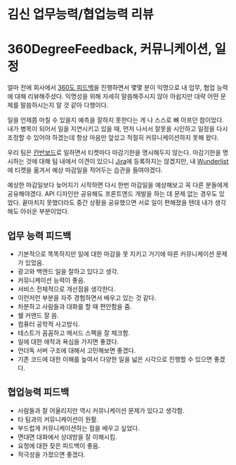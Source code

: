 # 김신 업무능력/협업능력 리뷰
# 360DegreeFeedback, 커뮤니케이션, 일정
얼마 전에 회사에서 [360도 피드백](https://en.wikipedia.org/wiki/360-degree_feedback)을 진행하면서 몇몇 분이 익명으로 내 업무, 협업 능력에 대해 리뷰해주셨다. 익명성을 위해 자세히 말씀해주시지 않아 아쉽지만 대략 어떤 문제를 말씀하시는지 알 것 같아 다행이다. 

일을 언제쯤 마칠 수 있을지 예측을 잘하지 못한다는 게 나 스스로 뼈 아프던 참이었다. 내가 병목이 되어서 일을 지연시키고 있을 때, 먼저 나서서 잘못을 시인하고 일정을 다시 조정할 수 있어야 하겠는데 항상 마음만 앞섰고 적절히 커뮤니케이션하지 못해 왔다.

우리 팀은 [칸반보드](https://stormpath.com/blog/so-long-scrum-hello-kanban)로 일하면서 티켓마다 마감기한을 명시해두지 않는다. 마감기한을 명시하는 것에 대해 팀 내에서 이견이 있으니 [Jira](https://www.atlassian.com/)에 등록하지는 않겠지만, 내 [Wunderlist](https://www.wunderlist.com)에 티켓을 옮겨서 예상 마감일을 적어두는 습관을 들여야겠다.

예상한 마감일보다 늦어지기 시작하면 다시 한번 마감일을 예상해보고 꼭 다른 분들에게 공유해야겠다. API 디자인만 공유해도 프론트엔드 개발을 하는 데 문제 없는 경우도 있었다. 끝마치지 못했더라도 중간 상황을 공유했으면 서로 일이 편해졌을 텐데 내가 생각해도 아쉬운 부분이었다.

## 업무 능력 피드백
- 기본적으로 똑똑하지만 일에 대한 마감을 못 지키고 거기에 따른 커뮤니케이션 문제가 있었음.
- 광고와 백엔드 일을 잘하고 있다고 생각. 
- 커뮤니케이션 능력이 좋음. 
- 서비스 전체적으로 개선점을 생각한다.
- 이런저런 부분을 자주 경험하면서 배우고 있는 것 같다.
- 차분하고 사람들과 대화를 할 때 편안함을 줌.
- 쉘 커맨드 잘 씀.
- 컴퓨터 공학적 사고방식.
- 테스트가 꼼꼼하고 메서드 스펙을 잘 체크함.
- 일에 대한 애착과 욕심을 가지면 좋겠다. 
- 언더독 서버 구조에 대해서 고민해보면 좋겠다. 
- 기존 코드에 대한 이해를 높여서 다양한 일을 넓은 시각으로 진행할 수 있으면 좋겠다.

## 협업능력 피드백
- 사람들과 잘 어울리지만 역시 커뮤니케이션 문제가 있다고 생각함. 
- 타 팀과의 커뮤니케이션이 원활.
- 부드럽게 커뮤니케이션하는 점을 배우고 싶었다. 
- 면대면 대화에서 상대방을 잘 이해시킴.
- 요청에 대한 잦은 피드백이 좋음.
- 적극성을 가졌으면 좋겠다.

